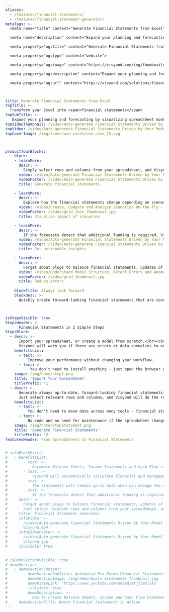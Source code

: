 ```yaml
---
aliases: 
  - /features/financial-statements/
  - /features/financial-statement-generator/
metaTags: >-
  <meta name="title" content="Generate Financial Statements from Excel">

  <meta name="description" content="Expand your planning and forecasting by visualizing spreadsheet models as scenario-driven financial statements: Balance Sheet, Income Statement, and Cash Flow Statement.">

  <meta property="og:title" content="Generate Financial Statements from Excel">

  <meta property="og:type" content="website">

  <meta property="og:image" content="https://visyond.com/img/thumbnails/Solutions2022/Thumbnail - Solutions - Statements 2022.png">

  <meta property="og:description" content="Expand your planning and forecasting by visualizing spreadsheet models as scenario-driven financial statements: Balance Sheet, Income Statement, and Cash Flow Statement.">

  <meta property="og:url" content="https://visyond.com/solutions/financial-statement-generator/">



title: Generate Financial Statements from Excel
topTitle: >-
  Transform your Excel into <span>financial statements</span>
topSubTitle: >-
   Expand your planning and forecasting by visualizing spreadsheet models as scenario-driven financial statements: Balance Sheet, Income Statement, and Cash Flow Statement.
topVideoThumbnail: /video/Auto-generate Financial Statements Driven by Your Model - Visyond.jpg
topVideo: /video/Auto-generate Financial Statements Driven by Your Model - Visyond.mp4
topCoverImage: /img/icons/use-cases/use_case_15.svg



productTourBlocks:
  - block:
    - learnMore:
      descr: >-
        Simply select rows and columns from your spreadsheet, and Visyond will generate financial statements and calculate ratios, KPIs for financial and management accounting, growth, and changes against previous periods.
      video: /video/Auto-generate Financial Statements Driven by Your Model - Visyond.mp4
      videoPoster: /video/Auto-generate Financial Statements Driven by Your Model - Visyond.jpg
      title: Generate financial statements

    - learnMore:
      descr: >-
        Explore how the financial statements change depending on scenarios and forecasts that you and your team contribute to the central model.
      video: /video/Create, Compare and Analyze Scenarios On-the-fly - Visyond.mp4
      videoPoster: /video/grid_face_thumbnail.jpg
      title: Visualize impact of scenarios

    - learnMore:
      descr: >-
        If the forecasts detect that additional funding is required, Visyond will show how much debt and/or equity you need to raise.
      video: /video/Auto-generate Financial Statements Driven by Your Model - Visyond.mp4
      videoPoster: /video/Auto-generate Financial Statements Driven by Your Model - Visyond.jpg
      title: Get actionable insights

    - learnMore:
      descr: >-
        Forget about plugs to balance financial statements, updates of depreciation schedules, and other error-prone activities. The statements will also stay up-to-date with the latest changes in the central audited model.
      video: /video/Understand Model Structure, Detect Errors and Anomalies - Visyond.mp4
      videoPoster: /video/grid_thumbnail.jpg
      title: Reduce errors
         
    blockTitle: Always look forward
    blockDesc: >-
      Quickly create forward-looking financial statements that are connected to the central model and its scenarios, and visualize how they change under different conditions.



isStepsVisible: true
StepsHeader: >-
      Financial Statements in 2 Simple Steps
StepsBlock:
  - descr: >-
      Import your spreadsheet, or create a model from scratch.</br></br>
      Visyond will warn you if there are errors or data anomalies to ensure that your financial statements and reports are accurate.
    benefitsList:
      - text: >-
          Improve your performance without changing your workflow.
      - text: >-
           You don’t need to install anything - just open the browser and start getting results right away.
    image: /img/home/step1.png
    title: 'Import Your Spreadsheet'
    titlePrefix: '1'
  - descr: >-
      Generate always up-to-date, forward-looking financial statements from your spreadsheet.</br></br> 
      Just select relevant rows and columns, and Visyond will do the rest.
    benefitsList:
      - text: >-    
          You don’t need to move data across many tools - financial statements are in the cloud together with the model, its scenarios and dashboards.
      - text: >-
          No-code and no need for maintenance if the spreadsheet changes.
    image: /img/home/stepStatement.png
    title: 'Generate Financial Statements'
    titlePrefix: '2'
featuresHeader: From Spreadsheets to Financial Statements


# infoBlockFirst:
#   - benefitsList:
#       - text: >-
#           Automate Balance Sheets, Income Statements and Cash Flow statements - just select the drivers and depreciation parameters and Visyond will do the rest.
#       - text: >-
#           Visyond will automatically calculate financial and management ratios, growth and changes against previous periods.
#       - text: >-
#           The statements will remain up-to-date when you change the numbers in the spreadsheet or the settings.
#       - text: >-
#           If the forecasts detect that additional funding is required, Visyond will show how much debt and/or equity you need to raise.
#     descr: >-
#       Forget about plugs to balance financial statements, updates of depreciation schedules, and other error-prone activities.</br></br>
#       Just select relevant rows and columns from your spreadsheet, and Visyond will transform your operating model into Balance Sheets, Income and Cash Flow Statements, ratios and KPIs for financial and management accounting.
#     title: Financial Statement Generator
#     infoVideo: >-
#       /video/Auto-generate Financial Statements Driven by Your Model -
#       Visyond.mp4
#     infoVideoPoster: >-
#       /video/Auto-generate Financial Statements Driven by Your Model -
#       Visyond.jpg    
#     isVisible: true
    

# isDemoSectionVisible: true
# demoSection:
#   - demoSectionContent:  
#       - demoSectionSubTitle: Automated Pro-Forma Financial Statements
#         demoSectionImage: /img/demo/Goals Statements Thumbnail.jpg
#         demoVideoLink: 'https://www.youtube.com/embed/etjj39olxko'
#         isVisible: true
#         demoDescription: >-
#           How to create Balance Sheets, Income and Cash Flow Statements in Visyond?
#     demoSectionTitle: Watch Financial Statements in Action
---
```


